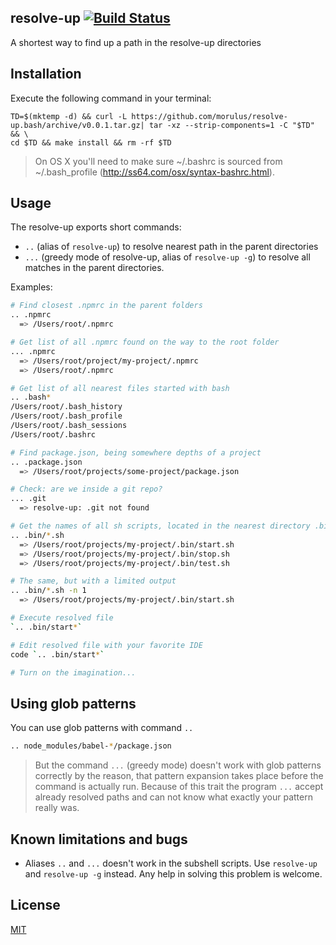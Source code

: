 resolve-up [![Build Status](https://travis-ci.org/morulus/resolve-up.bash.svg)](https://travis-ci.org/morulus/resolve-up.bash)
-----

A shortest way to find up a path in the resolve-up directories

## Installation

Execute the following command in your terminal:

```shell
TD=$(mktemp -d) && curl -L https://github.com/morulus/resolve-up.bash/archive/v0.0.1.tar.gz| tar -xz --strip-components=1 -C "$TD" && \
cd $TD && make install && rm -rf $TD
```

> On OS X you'll need to make sure ~/.bashrc is sourced from ~/.bash_profile (http://ss64.com/osx/syntax-bashrc.html).

## Usage

The resolve-up exports short commands:

- `..` (alias of `resolve-up`) to resolve nearest path in the parent directories
- `...` (greedy mode of resolve-up, alias of `resolve-up -g`) to resolve all matches in the parent directories.

Examples:

```bash
# Find closest .npmrc in the parent folders
.. .npmrc
  => /Users/root/.npmrc

# Get list of all .npmrc found on the way to the root folder
... .npmrc
  => /Users/root/project/my-project/.npmrc
  => /Users/root/.npmrc

# Get list of all nearest files started with bash
.. .bash*
/Users/root/.bash_history
/Users/root/.bash_profile
/Users/root/.bash_sessions
/Users/root/.bashrc

# Find package.json, being somewhere depths of a project
.. .package.json
  => /Users/root/projects/some-project/package.json

# Check: are we inside a git repo?
... .git
  => resolve-up: .git not found

# Get the names of all sh scripts, located in the nearest directory .bin
.. .bin/*.sh
  => /Users/root/projects/my-project/.bin/start.sh
  => /Users/root/projects/my-project/.bin/stop.sh
  => /Users/root/projects/my-project/.bin/test.sh

# The same, but with a limited output
.. .bin/*.sh -n 1
  => /Users/root/projects/my-project/.bin/start.sh

# Execute resolved file
`.. .bin/start*`

# Edit resolved file with your favorite IDE
code `.. .bin/start*`

# Turn on the imagination...
```

## Using glob patterns

You can use glob patterns with command `..`

```bash
.. node_modules/babel-*/package.json
```

> But the command `...` (greedy mode) doesn't work with glob patterns correctly by the reason, that pattern expansion takes place before the command is actually run. Because of this trait the program `...` accept already resolved paths and can not know what exactly your pattern really was.

>

## Known limitations and bugs

- Aliases `..` and `...` doesn't work in the subshell scripts. Use `resolve-up` and `resolve-up -g` instead. Any help in solving this problem is welcome.

## License

[MIT](./LICENSE)
